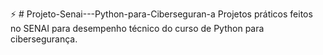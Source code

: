 :zap: # Projeto-Senai---Python-para-Ciberseguran-a
Projetos práticos feitos no SENAI para desempenho técnico do curso de Python para cibersegurança.
